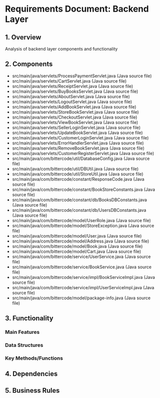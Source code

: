 # Requirements Document: Backend Layer

## 1. Overview
Analysis of backend layer components and functionality

## 2. Components
- src/main/java/servlets/ProcessPaymentServlet.java (Java source file)
- src/main/java/servlets/CartServlet.java (Java source file)
- src/main/java/servlets/ReceiptServlet.java (Java source file)
- src/main/java/servlets/BuyBooksServlet.java (Java source file)
- src/main/java/servlets/AboutServlet.java (Java source file)
- src/main/java/servlets/LogoutServlet.java (Java source file)
- src/main/java/servlets/AddBookServlet.java (Java source file)
- src/main/java/servlets/StoreBookServlet.java (Java source file)
- src/main/java/servlets/CheckoutServlet.java (Java source file)
- src/main/java/servlets/ViewBookServlet.java (Java source file)
- src/main/java/servlets/SellerLoginServlet.java (Java source file)
- src/main/java/servlets/UpdateBookServlet.java (Java source file)
- src/main/java/servlets/CustomerLoginServlet.java (Java source file)
- src/main/java/servlets/ErrorHandlerServlet.java (Java source file)
- src/main/java/servlets/RemoveBookServlet.java (Java source file)
- src/main/java/servlets/CustomerRegisterServlet.java (Java source file)
- src/main/java/com/bittercode/util/DatabaseConfig.java (Java source file)
- src/main/java/com/bittercode/util/DBUtil.java (Java source file)
- src/main/java/com/bittercode/util/StoreUtil.java (Java source file)
- src/main/java/com/bittercode/constant/ResponseCode.java (Java source file)
- src/main/java/com/bittercode/constant/BookStoreConstants.java (Java source file)
- src/main/java/com/bittercode/constant/db/BooksDBConstants.java (Java source file)
- src/main/java/com/bittercode/constant/db/UsersDBConstants.java (Java source file)
- src/main/java/com/bittercode/model/UserRole.java (Java source file)
- src/main/java/com/bittercode/model/StoreException.java (Java source file)
- src/main/java/com/bittercode/model/User.java (Java source file)
- src/main/java/com/bittercode/model/Address.java (Java source file)
- src/main/java/com/bittercode/model/Book.java (Java source file)
- src/main/java/com/bittercode/model/Cart.java (Java source file)
- src/main/java/com/bittercode/service/UserService.java (Java source file)
- src/main/java/com/bittercode/service/BookService.java (Java source file)
- src/main/java/com/bittercode/service/impl/BookServiceImpl.java (Java source file)
- src/main/java/com/bittercode/service/impl/UserServiceImpl.java (Java source file)
- src/main/java/com/bittercode/model/package-info.java (Java source file)

## 3. Functionality
### Main Features

### Data Structures

### Key Methods/Functions

## 4. Dependencies

## 5. Business Rules

